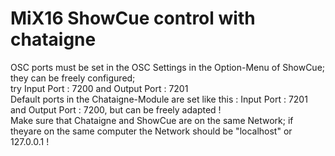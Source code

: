 # MiX16 ShowCue control with chataigne

OSC ports must be set in the OSC Settings in the Option-Menu of ShowCue; they can be freely configured;   
try Input Port : 7200 and Output Port : 7201    
Default ports in the Chataigne-Module are set like this : Input Port : 7201 and Output Port : 7200, but can be freely adapted !    
Make sure that Chataigne and ShowCue are on the same Network; if theyare on the same computer the Network should be "localhost" or 127.0.0.1 !
